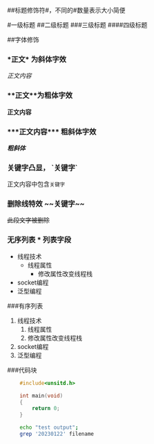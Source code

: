 ##标题修饰符\#，不同的\#数量表示大小简便

#一级标题
##二级标题
###三级标题
####四级标题

##字体修饰
### \*正文\* 为斜体字效

*正文内容*

### \*\*正文\*\*为粗体字效
**正文内容**

### \*\*\*正文内容\*\*\* 粗斜体字效

***粗斜体***

### 关键字凸显， \`关键字\`

正文内容中包含`关键字`

### 删除线特效 \~\~关键字\~\~

~~此段文字被删除~~

### 无序列表 \* 列表字段

* 线程技术
  * 线程属性
    * 修改属性改变线程栈
* socket编程
* 泛型编程

###有序列表
1. 线程技术
   1. 线程属性
     1. 修改属性改变线程栈
2. socket编程
3. 泛型编程

###代码块

```c
	#include<unsitd.h>

	int main(void)
	{
		return 0;
	}

```
```bash
	echo "test output";
	grep '20230122' filename
```
  
